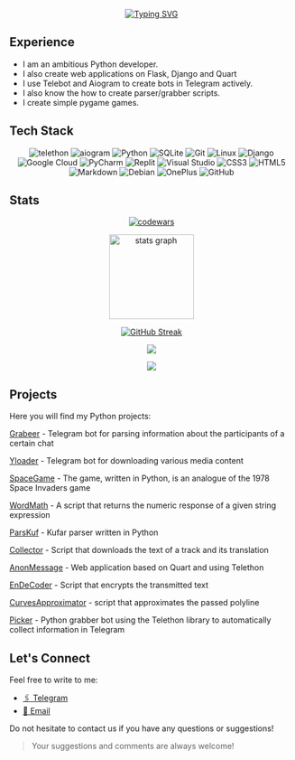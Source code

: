 <div align="center">
  
  [![Typing SVG](https://readme-typing-svg.herokuapp.com?font=Josefin+Sans&weight=700&size=100&duration=5003&pause=1010&center=true&random=false&width=1500&height=220&lines=Hi%2C+I'm+kolo;Python+developer+from+Belarus)](https://git.io/typing-svg)
</div>

## Experience

- I am an ambitious Python developer.
- I also create web applications on Flask, Django and Quart
- I use Telebot and Aiogram to create bots in Telegram actively.
- I also know the how to create parser/grabber scripts.
- I create simple pygame games.
  
## Tech Stack
<div align="center">

   ![telethon](https://img.shields.io/badge/telethon-0082C8?style=for-the-badge&logo=telegram&logoColor=white)
   ![aiogram](https://img.shields.io/badge/aiogram-0082C8?style=for-the-badge&logo=telegram&logoColor=white)
   ![Python](https://img.shields.io/badge/Python-3776AB?style=for-the-badge&logo=python&logoColor=white)
   ![SQLite](https://img.shields.io/badge/SQLite-003B57?style=for-the-badge&logo=sqlite&logoColor=white)
   ![Git](https://img.shields.io/badge/Git-F05032?style=for-the-badge&logo=git&logoColor=white)
   ![Linux](https://img.shields.io/badge/Linux-FCC624?style=for-the-badge&logo=linux&logoColor=black)
   ![Django](https://img.shields.io/badge/django-%23092E20.svg?style=for-the-badge&logo=django&logoColor=white)
   ![Google Cloud](https://img.shields.io/badge/GoogleCloud-%234285F4.svg?style=for-the-badge&logo=google-cloud&logoColor=white)
   ![PyCharm](https://img.shields.io/badge/pycharm-143?style=for-the-badge&logo=pycharm&logoColor=black&color=black&labelColor=green)
   ![Replit](https://img.shields.io/badge/Replit-DD1200?style=for-the-badge&logo=Replit&logoColor=white)
   ![Visual Studio](https://img.shields.io/badge/Visual%20Studio-5C2D91.svg?style=for-the-badge&logo=visual-studio&logoColor=white)
   ![CSS3](https://img.shields.io/badge/css3-%231572B6.svg?style=for-the-badge&logo=css3&logoColor=white)
   ![HTML5](https://img.shields.io/badge/html5-%23E34F26.svg?style=for-the-badge&logo=html5&logoColor=white)
   ![Markdown](https://img.shields.io/badge/markdown-%23000000.svg?style=for-the-badge&logo=markdown&logoColor=white)
   ![Debian](https://img.shields.io/badge/Debian-D70A53?style=for-the-badge&logo=debian&logoColor=white)
   ![OnePlus](https://img.shields.io/badge/OnePlus-%23F5010C.svg?style=for-the-badge&logo=oneplus&logoColor=white)
   ![GitHub](https://img.shields.io/badge/github-%23121011.svg?style=for-the-badge&logo=github&logoColor=white)
</div>
 

## Stats

<div align='center'>

  [![codewars](https://www.codewars.com/users/kolo_idea/badges/large)](https://www.codewars.com/users/kolo_idea)

</div>

<div align="center">
  <img src="https://github-readme-stats.vercel.app/api?username=koloideal&hide_title=false&hide_rank=false&show_icons=false&include_all_commits=false&count_private=false&disable_animations=false&theme=dark&locale=en&hide_border=false&order=1" height="150" alt="stats graph"  />
</div>

<div align='center'>

  [![GitHub Streak](http://github-readme-streak-stats.herokuapp.com?user=koloideal&theme=dark&hide_border=true)](https://git.io/streak-stats)
  
</div>


<div align='center'>

  ![](https://github-profile-summary-cards.vercel.app/api/cards/profile-details?username=koloideal&theme=dark)
  
</div>

<div align='center'>
  
  <img src="https://github-profile-trophy.vercel.app/?username=koloideal&theme=onestar">

</div>


## Projects

Here you will find my Python projects:

[Grabeer](https://github.com/koloideal/grabeer) - Telegram bot for parsing information about the participants of a certain chat

[Yloader](https://github.com/FlacSy/YLoaderBot) - Telegram bot for downloading various media content

[SpaceGame](https://github.com/koloideal/SpaceGame) - The game, written in Python, is an analogue of the 1978 Space Invaders game

[WordMath](https://github.com/koloideal/WordMath) - A script that returns the numeric response of a given string expression

[ParsKuf](https://github.com/koloideal/ParsKuf) - Kufar parser written in Python

[Collector](https://github.com/koloideal/Collector) - Script that downloads the text of a track and its translation

[AnonMessage](https://github.com/koloideal/AnonMessage) - Web application based on Quart and using Telethon

[EnDeCoder](https://github.com/koloideal/EnDeCoder) - Script that encrypts the transmitted text

[CurvesApproximator](https://github.com/koloideal/CurvesApproximator) - script that approximates the passed polyline

[Picker](https://github.com/koloideal/Picker) - Python grabber bot using the Telethon library to automatically collect information in Telegram

## Let's Connect

Feel free to write to me:

- <a href="https://t.me/kolo_id">🖇️ Telegram</a>
- <a href="mailto:sabatt148@gmail.com">📧 Email</a>

Do not hesitate to contact us if you have any questions or suggestions!

> Your suggestions and comments are always welcome!
